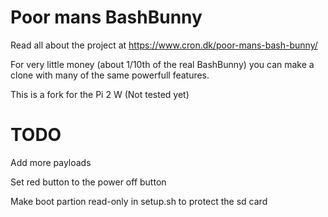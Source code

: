 # Poor mans BashBunny

Read all about the project at https://www.cron.dk/poor-mans-bash-bunny/

For very little money (about 1/10th of the real BashBunny) you can make a clone with many of the same powerfull features.

This is a fork for the Pi 2 W (Not tested yet)

# TODO
Add more payloads

Set red button to the power off button

Make boot partion read-only in setup.sh to protect the sd card
